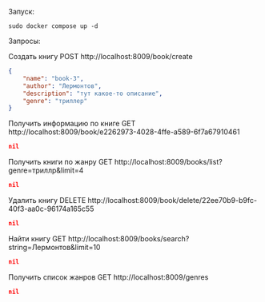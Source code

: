 Запуск:
```
sudo docker compose up -d
```

Запросы:

Создать книгу
POST http://localhost:8009/book/create
```json
{
    "name": "book-3", 
    "author": "Лермонтов",
    "description": "тут какое-то описание",
    "genre": "триллер"
}
```

Получить информацию по книге
GET http://localhost:8009/book/e2262973-4028-4ffe-a589-6f7a67910461
```json
nil
```

Получить книги по жанру
GET http://localhost:8009/books/list?genre=триллр&limit=4
```json
nil
```

Удалить книгу
DELETE http://localhost:8009/book/delete/22ee70b9-b9fc-40f3-aa0c-96174a165c55
```json
nil
```

Найти книгу
GET http://localhost:8009/books/search?string=Лермонтов&limit=10
```json
nil
```

Получить список жанров
GET http://localhost:8009/genres
```json
nil
```
